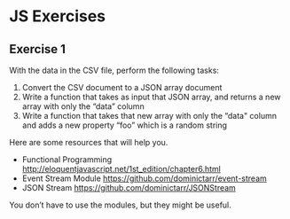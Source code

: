 # JS Exercises

## Exercise 1

With the data in the CSV file, perform the following tasks:
1. Convert the CSV document to a JSON array document
2. Write a function that takes as input that JSON array, and returns a new array with only the “data” column
3. Write a function that takes that new array with only the “data" column and adds a new property “foo” which is a random string

Here are some resources that will help you.

- Functional Programming http://eloquentjavascript.net/1st_edition/chapter6.html
- Event Stream Module https://github.com/dominictarr/event-stream
- JSON Stream https://github.com/dominictarr/JSONStream


You don’t have to use the modules, but they might be useful.

